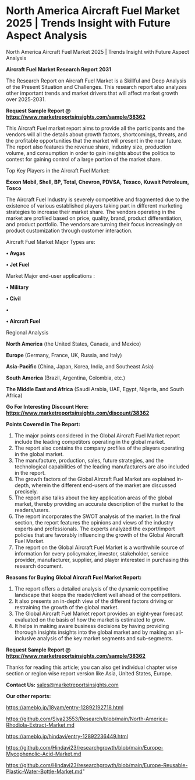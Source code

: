 # North America Aircraft Fuel Market 2025 | Trends Insight with Future Aspect Analysis
North America Aircraft Fuel Market 2025 | Trends Insight with Future Aspect Analysis

<strong>Aircraft Fuel Market Research Report 2031</strong>

The Research Report on Aircraft Fuel Market is a Skillful and Deep Analysis of the Present Situation and Challenges. This research report also analyzes other important trends and market drivers that will affect market growth over 2025-2031.

<strong>Request Sample Report @ <a href=https://www.marketreportsinsights.com/sample/38362>https://www.marketreportsinsights.com/sample/38362</a></strong>

This Aircraft Fuel market report aims to provide all the participants and the vendors will all the details about growth factors, shortcomings, threats, and the profitable opportunities that the market will present in the near future. The report also features the revenue share, industry size, production volume, and consumption in order to gain insights about the politics to contest for gaining control of a large portion of the market share.

Top Key Players in the Aircraft Fuel Market:

<strong>Exxon Mobil, Shell, BP, Total, Chevron, PDVSA, Texaco, Kuwait Petroleum, Tosco</strong>

The Aircraft Fuel Industry is severely competitive and fragmented due to the existence of various established players taking part in different marketing strategies to increase their market share. The vendors operating in the market are profiled based on price, quality, brand, product differentiation, and product portfolio. The vendors are turning their focus increasingly on product customization through customer interaction.

Aircraft Fuel Market Major Types are:

<strong>•  Avgas

•  Jet Fuel</strong>

Market Major end-user applications :

<strong>•  Military

•  Civil

•  

•  Aircraft Fuel</strong>

Regional Analysis

</u><strong><b>North America</b></strong> (the United States, Canada, and Mexico)

<strong><b>Europe </b></strong>(Germany, France, UK, Russia, and Italy)

<strong><b>Asia-Pacific</b></strong> (China, Japan, Korea, India, and Southeast Asia)

<strong><b>South America</b></strong> (Brazil, Argentina, Colombia, etc.)

<strong><b>The Middle East and Africa</b></strong> (Saudi Arabia, UAE, Egypt, Nigeria, and South Africa)

<strong>Go For Interesting Discount Here: <a href=https://www.marketreportsinsights.com/discount/38362>https://www.marketreportsinsights.com/discount/38362</a></strong>

<strong>Points Covered in The Report:</strong>
<ol>
  <li>The major points considered in the Global Aircraft Fuel Market report include the leading competitors operating in the global market.</li>
  <li>The report also contains the company profiles of the players operating in the global market.</li>
  <li>The manufacture, production, sales, future strategies, and the technological capabilities of the leading manufacturers are also included in the report.</li>
  <li>The growth factors of the Global Aircraft Fuel Market are explained in-depth, wherein the different end-users of the market are discussed precisely.</li>
  <li>The report also talks about the key application areas of the global market, thereby providing an accurate description of the market to the readers/users.</li>
  <li>The report incorporates the SWOT analysis of the market. In the final section, the report features the opinions and views of the industry experts and professionals. The experts analyzed the export/import policies that are favorably influencing the growth of the Global Aircraft Fuel Market.</li>
  <li>The report on the Global Aircraft Fuel Market is a worthwhile source of information for every policymaker, investor, stakeholder, service provider, manufacturer, supplier, and player interested in purchasing this research document.</li>
</ol>
<strong>Reasons for Buying Global Aircraft Fuel Market Report:</strong>

<ol>
  <li>The report offers a detailed analysis of the dynamic competitive landscape that keeps the reader/client well ahead of the competitors.</li>
  <li>It also presents an in-depth view of the different factors driving or restraining the growth of the global market.</li>
  <li>The Global Aircraft Fuel Market report provides an eight-year forecast evaluated on the basis of how the market is estimated to grow.</li>
  <li>It helps in making aware business decisions by having providing thorough insights insights into the global market and by making an all-inclusive analysis of the key market segments and sub-segments.</li>
</ol>
<strong>Request Sample Report @ <a href=https://www.marketreportsinsights.com/sample/38362>https://www.marketreportsinsights.com/sample/38362</a></strong>


Thanks for reading this article; you can also get individual chapter wise section or region wise report version like Asia, United States, Europe.

<strong>Contact Us:</strong>
sales@marketreportsinsights.com

<strong>Our other reports:</strong>

<a href=https://ameblo.jp/18yam/entry-12892192718.html>https://ameblo.jp/18yam/entry-12892192718.html</a>

<a href=https://github.com/Siya23553/Research/blob/main/North-America-Rhodiola-Extract-Market.md>https://github.com/Siya23553/Research/blob/main/North-America-Rhodiola-Extract-Market.md</a>

<a href=https://ameblo.jp/hindavi/entry-12892236449.html>https://ameblo.jp/hindavi/entry-12892236449.html</a>

<a href=https://github.com/Hindavi23/researchgrowth/blob/main/Europe-Mycophenolic-Acid-Market.md>https://github.com/Hindavi23/researchgrowth/blob/main/Europe-Mycophenolic-Acid-Market.md</a>

<a href=https://github.com/Hindavi23/researchgrowth/blob/main/Europe-Reusable-Plastic-Water-Bottle-Market.md>https://github.com/Hindavi23/researchgrowth/blob/main/Europe-Reusable-Plastic-Water-Bottle-Market.md</a>"
